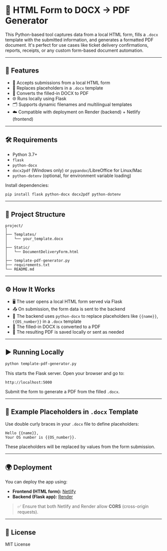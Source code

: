 # 📝 HTML Form to DOCX → PDF Generator

This Python-based tool captures data from a local HTML form, fills a `.docx` template with the submitted information, and generates a formatted PDF document. It's perfect for use cases like ticket delivery confirmations, reports, receipts, or any custom form-based document automation.

---

## 🚀 Features

- 🧾 Accepts submissions from a local HTML form  
- 📄 Replaces placeholders in a `.docx` template  
- 📑 Converts the filled-in DOCX to PDF  
- 🌐 Runs locally using Flask  
- 🗂️ Supports dynamic filenames and multilingual templates  
- ☁️ Compatible with deployment on Render (backend) + Netlify (frontend)

---

## 🛠️ Requirements

- Python 3.7+
- `flask`
- `python-docx`
- `docx2pdf` (Windows only) or `pypandoc`/LibreOffice for Linux/Mac
- `python-dotenv` (optional, for environment variable loading)

Install dependencies:

```bash
pip install flask python-docx docx2pdf python-dotenv
```

---

## 📁 Project Structure

```
project/
│
├── Templates/
│   └── your_template.docx
│
├── Static/
│   └── DocumentDeliveryForm.html
│
├── template-pdf-generator.py
├── requirements.txt
└── README.md
```

---

## ⚙️ How It Works

- 🖥️ The user opens a local HTML form served via Flask  
- 📤 On submission, the form data is sent to the backend  
- 🧩 The backend uses `python-docx` to replace placeholders like `{{name}}`, `{{OS_number}}` in a `.docx` template  
- 📄 The filled-in DOCX is converted to a PDF  
- 💾 The resulting PDF is saved locally or sent as needed  

---

## ▶️ Running Locally

```bash
python template-pdf-generator.py
```

This starts the Flask server. Open your browser and go to:

```
http://localhost:5000
```

Submit the form to generate a PDF from the filled `.docx`.

---

## 🧪 Example Placeholders in `.docx` Template

Use double curly braces in your `.docx` file to define placeholders:

```
Hello {{name}},
Your OS number is {{OS_number}}.
```

These placeholders will be replaced by values from the form submission.

---

## 🌍 Deployment

You can deploy the app using:

- **Frontend (HTML form):** [Netlify](https://www.netlify.com/)
- **Backend (Flask app):** [Render](https://render.com/)

> ✅ Ensure that both Netlify and Render allow **CORS** (cross-origin requests).

---

## 📃 License

MIT License

